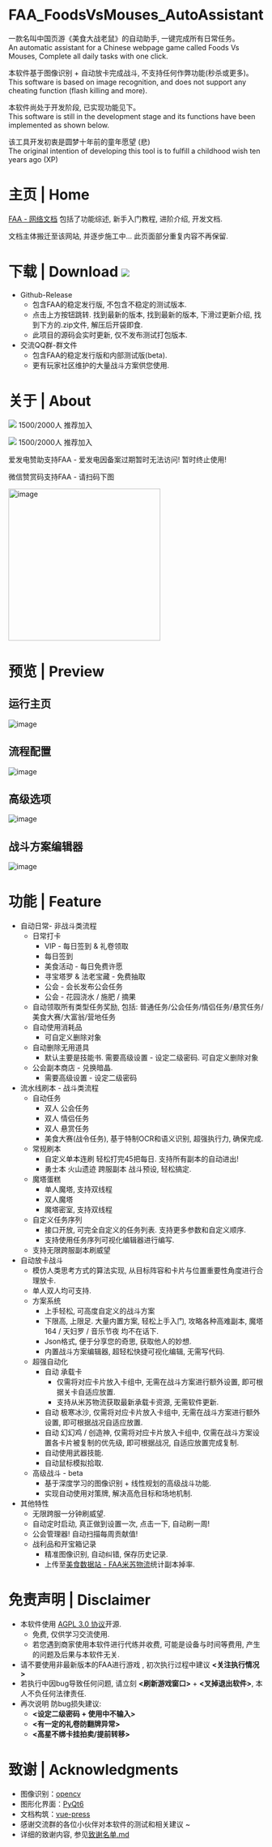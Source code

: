 # FAA_FoodsVsMouses_AutoAssistant

一款名叫中国页游《美食大战老鼠》的自动助手, 一键完成所有日常任务。  
An automatic assistant for a Chinese webpage game called Foods Vs Mouses, Complete all daily tasks with one click.

本软件基于图像识别 + 自动放卡完成战斗, 不支持任何作弊功能(秒杀或更多)。  
This software is based on image recognition, and does not support any cheating function (flash killing and more).

本软件尚处于开发阶段, 已实现功能见下。  
This software is still in the development stage and its functions have been implemented as shown below.

该工具开发初衷是圆梦十年前的童年愿望 (悲)    
The original intention of developing this tool is to fulfill a childhood wish ten years ago (XP)

# 主页 | Home

[FAA - 网络文档](https://stareabyss.github.io/FAA-WebSite/)  包括了功能综述, 新手入门教程, 进阶介绍, 开发文档.

文档主体搬迁至该网站, 并逐步施工中... 此页面部分重复内容不再保留.

# 下载 | Download [![](https://img.shields.io/github/downloads/StareAbyss/FoodsVsMiceAutoAssistant/total?color=4e4c97)](https://github.com/StareAbyss/FoodsVsMiceAutoAssistant/releases)

* Github-Release 
  * 包含FAA的稳定发行版, 不包含不稳定的测试版本.
  * 点击上方按钮跳转. 找到最新的版本, 找到最新的版本, 下滑过更新介绍, 找到下方的.zip文件, 解压后开袋即食.
  * 此项目的源码会实时更新, 仅不发布测试打包版本.
* 交流QQ群-群文件
  * 包含FAA的稳定发行版和内部测试版(beta).
  * 更有玩家社区维护的大量战斗方案供您使用.

# 关于 | About

![](https://img.shields.io/badge/QQ%201群-786921130-4e4c97) 1500/2000人 推荐加入

![](https://img.shields.io/badge/QQ%202群-142272678-4e4c97) 1500/2000人 推荐加入

爱发电赞助支持FAA - 爱发电因备案过期暂时无法访问! 暂时终止使用!  

微信赞赏码支持FAA - 请扫码下图  

<img alt="image" height="300" src="md_img/FAA-赞赏码.jpg" width="300"/>

# 预览 | Preview

## 运行主页  

![image](md_img/运行主页.png)

## 流程配置  

![image](md_img/任务列表.png)

## 高级选项  

![image](md_img/高级功能.png)

## 战斗方案编辑器  

![image](md_img/战斗方案编辑器.png)

# 功能 | Feature

* 自动日常- 非战斗类流程
  * 日常打卡
    * VIP - 每日签到 & 礼卷领取
    * 每日签到
    * 美食活动 - 每日免费许愿
    * 寻宝塔罗 & 法老宝藏 - 免费抽取
    * 公会 - 会长发布公会任务
    * 公会 - 花园浇水 / 施肥 / 摘果
  * 自动领取所有类型任务奖励, 包括: 普通任务/公会任务/情侣任务/悬赏任务/美食大赛/大富翁/营地任务
  * 自动使用消耗品
    * 可自定义删除对象
  * 自动删除无用道具
    * 默认主要是技能书. 需要高级设置 - 设定二级密码. 可自定义删除对象
  * 公会副本商店 - 兑换暗晶.
    * 需要高级设置 - 设定二级密码
* 流水线刷本 - 战斗类流程
  * 自动任务 
    * 双人 公会任务
    * 双人 情侣任务
    * 双人 悬赏任务
    * 美食大赛(战令任务), 基于特制OCR和语义识别, 超强执行力, 确保完成.
  * 常规刷本
    * 自定义单本连刷 轻松打完45把每日. 支持所有副本的自动进出!
    * 勇士本 火山遗迹 跨服副本 战斗预设, 轻松搞定.
  * 魔塔蛋糕
    * 单人魔塔, 支持双线程
    * 双人魔塔
    * 魔塔密室, 支持双线程
  * 自定义任务序列
    * 接口开放, 可完全自定义的任务列表. 支持更多参数和自定义顺序.
    * 支持使用任务序列可视化编辑器进行编写.
  * 支持无限跨服副本刷威望
* 自动放卡战斗
  * 模仿人类思考方式的算法实现, 从目标阵容和卡片与位置重要性角度进行合理放卡.
  * 单人双人均可支持.
  * 方案系统
    * 上手轻松, 可高度自定义的战斗方案
    * 下限高, 上限足. 大量内置方案, 轻松上手入门, 攻略各种高难副本, 魔塔164 / 天妇罗 / 音乐节夜 均不在话下.
    * Json格式, 便于分享您的奇思, 获取他人的妙想.
    * 内置战斗方案编辑器, 超轻松快捷可视化编辑, 无需写代码.
  * 超强自动化
    * 自动 承载卡
      * 仅需将对应卡片放入卡组中, 无需在战斗方案进行额外设置, 即可根据关卡自适应放置.
      * 支持从米苏物流获取最新承载卡资源, 无需软件更新.
    * 自动 极寒冰沙, 仅需将对应卡片放入卡组中, 无需在战斗方案进行额外设置, 即可根据战况自适应放置.
    * 自动 幻幻鸡 / 创造神, 仅需将对应卡片放入卡组中, 仅需在战斗方案设置各卡片被复制的优先级, 即可根据战况, 自适应放置完成复制.
    * 自动使用武器技能.
    * 自动鼠标模拟拾取.
  * 高级战斗 - beta
    * 基于深度学习的图像识别 + 线性规划的高级战斗功能.
    * 实现自动使用对策牌, 解决高危目标和场地机制. 
* 其他特性
  * 无限跨服一分钟刷威望.
  * 自动定时启动, 真正做到设置一次, 点击一下, 自动刷一周!
  * 公会管理器! 自动扫描每周贡献值!
  * 战利品和开宝箱记录
    * 精准图像识别, 自动纠错, 保存历史记录.
    * 上传至[美食数据站 - FAA米苏物流](https://faa.msdzls.cn/)统计副本掉率.

# 免责声明 | Disclaimer

* 本软件使用 [AGPL 3.0 协议](https://github.com/StareAbyss/FoodsVsMiceAutoAssistant/blob/main/LICENSE)开源.
  * 免费, 仅供学习交流使用. 
  * 若您遇到商家使用本软件进行代练并收费, 可能是设备与时间等费用, 产生的问题及后果与本软件无关.
* 请不要使用非最新版本的FAA进行游戏 , 初次执行过程中建议 **<关注执行情况>** 
* 若执行中因bug导致任何问题, 请立刻 **<刷新游戏窗口>** + **<叉掉退出软件>**, 本人不负任何法律责任.
* 再次说明 防bug损失建议:
    * **<设定二级密码 + 使用中不输入>**
    * **<有一定的礼卷防翻牌异常>**
    * **<高星不绑卡挂拍卖/提前转移>**

# 致谢 | Acknowledgments

* 图像识别：[opencv](https://github.com/opencv/opencv.git)
* 图形化界面：[PyQt6](https://github.com/PyQt6/PyQt6.git)
* 文档构筑：[vue-press](https://github.com/vuepress)
* 感谢交流群的各位小伙伴对本软件的测试和相关建议 ~ 
* 详细的致谢内容, 参见[致谢名单.md](https://github.com/StareAbyss/FoodsVsMiceAutoAssistant/blob/main/%E8%87%B4%E8%B0%A2%E5%90%8D%E5%8D%95.md)
